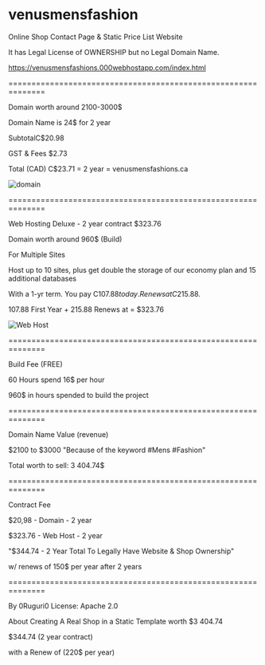 # venusmensfashion
Online Shop Contact Page &amp; Static Price List Website

It has Legal License of OWNERSHIP but no Legal Domain Name. 

https://venusmensfashions.000webhostapp.com/index.html

==============================================================

Domain worth around 2100-3000$

Domain Name is 24$ for 2 year

SubtotalC$20.98

GST & Fees $2.73

Total (CAD) C$23.71 = 2 year = venusmensfashions.ca

![domain](https://github.com/0ruguri0/venusmensfashion/assets/150361492/054f946c-5219-4ee0-bdd5-741a45842670)



==============================================================


Web Hosting Deluxe - 2 year contract $323.76


Domain worth around 960$ (Build)


For Multiple Sites


Host up to 10 sites, plus get double the storage of our economy plan and 15 additional databases


With a 1-yr term. You pay C$107.88 today.
Renews at C$215.88.


107.88 First Year + 215.88 Renews at = $323.76

![Web Host](https://github.com/0ruguri0/venusmensfashion/assets/150361492/15d4bc0d-45c4-41df-a98c-21bbcfd628c8)


==============================================================

Build Fee (FREE)


60 Hours spend
16$ per hour


960$ in hours spended to build the project

==============================================================

Domain Name Value   (revenue)


$2100 to $3000
"Because of the keyword #Mens #Fashion"


Total worth to sell: 3 404.74$

==============================================================

Contract Fee


$20,98 - Domain - 2 year

$323.76 - Web Host - 2 year 

"$344.74 - 2 Year Total To Legally Have Website & Shop Ownership"


w/ renews of 150$  per year after 2 years

==============================================================


By 0Ruguri0 License: Apache 2.0


About Creating A Real Shop in a Static Template worth $3 404.74 

$344.74 (2 year contract)

with a Renew of (220$ per year)


